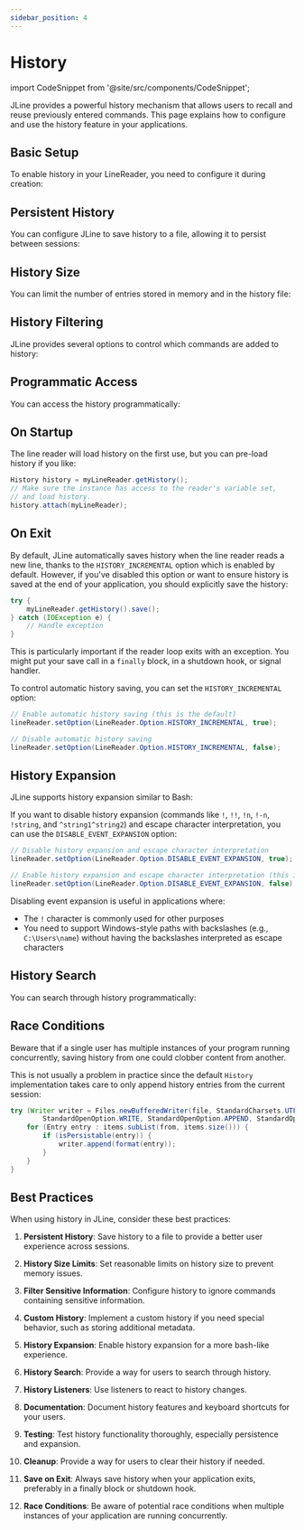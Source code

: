 ```yaml
---
sidebar_position: 4
---
```


# History

import CodeSnippet from '@site/src/components/CodeSnippet';

JLine provides a powerful history mechanism that allows users to recall and reuse previously entered commands. This page explains how to configure and use the history feature in your applications.

## Basic Setup

To enable history in your LineReader, you need to configure it during creation:

<CodeSnippet name="HistorySetupExample" />

## Persistent History

You can configure JLine to save history to a file, allowing it to persist between sessions:

<CodeSnippet name="PersistentHistoryExample" />

## History Size

You can limit the number of entries stored in memory and in the history file:

<CodeSnippet name="HistorySizeExample" />

## History Filtering

JLine provides several options to control which commands are added to history:

<CodeSnippet name="HistoryFilteringExample" />

## Programmatic Access

You can access the history programmatically:

<CodeSnippet name="ProgrammaticHistoryAccessExample" />

## On Startup

The line reader will load history on the first use, but you can pre-load history if you like:

```java
History history = myLineReader.getHistory();
// Make sure the instance has access to the reader's variable set,
// and load history.
history.attach(myLineReader);
```

## On Exit

By default, JLine automatically saves history when the line reader reads a new line, thanks to the `HISTORY_INCREMENTAL` option which is enabled by default. However, if you've disabled this option or want to ensure history is saved at the end of your application, you should explicitly save the history:

```java
try {
    myLineReader.getHistory().save();
} catch (IOException e) {
    // Handle exception
}
```

This is particularly important if the reader loop exits with an exception. You might put your save call in a `finally` block, in a shutdown hook, or signal handler.

To control automatic history saving, you can set the `HISTORY_INCREMENTAL` option:

```java
// Enable automatic history saving (this is the default)
lineReader.setOption(LineReader.Option.HISTORY_INCREMENTAL, true);

// Disable automatic history saving
lineReader.setOption(LineReader.Option.HISTORY_INCREMENTAL, false);
```

## History Expansion

JLine supports history expansion similar to Bash:

<CodeSnippet name="HistoryExpansionExample" />

If you want to disable history expansion (commands like `!`, `!!`, `!n`, `!-n`, `!string`, and `^string1^string2`) and escape character interpretation, you can use the `DISABLE_EVENT_EXPANSION` option:

```java
// Disable history expansion and escape character interpretation
lineReader.setOption(LineReader.Option.DISABLE_EVENT_EXPANSION, true);

// Enable history expansion and escape character interpretation (this is the default)
lineReader.setOption(LineReader.Option.DISABLE_EVENT_EXPANSION, false);
```

Disabling event expansion is useful in applications where:
- The `!` character is commonly used for other purposes
- You need to support Windows-style paths with backslashes (e.g., `C:\Users\name`) without having the backslashes interpreted as escape characters

## History Search

You can search through history programmatically:

<CodeSnippet name="HistorySearchExample" />

## Race Conditions

Beware that if a single user has multiple instances of your program running concurrently, saving history from one could clobber content from another.

This is not usually a problem in practice since the default `History` implementation takes care to only append history entries from the current session:

```java
try (Writer writer = Files.newBufferedWriter(file, StandardCharsets.UTF_8,
        StandardOpenOption.WRITE, StandardOpenOption.APPEND, StandardOpenOption.CREATE)) {
    for (Entry entry : items.subList(from, items.size())) {
        if (isPersistable(entry)) {
            writer.append(format(entry));
        }
    }
}
```

## Best Practices

When using history in JLine, consider these best practices:

1. **Persistent History**: Save history to a file to provide a better user experience across sessions.

2. **History Size Limits**: Set reasonable limits on history size to prevent memory issues.

3. **Filter Sensitive Information**: Configure history to ignore commands containing sensitive information.

4. **Custom History**: Implement a custom history if you need special behavior, such as storing additional metadata.

5. **History Expansion**: Enable history expansion for a more bash-like experience.

6. **History Search**: Provide a way for users to search through history.

7. **History Listeners**: Use listeners to react to history changes.

8. **Documentation**: Document history features and keyboard shortcuts for your users.

9. **Testing**: Test history functionality thoroughly, especially persistence and expansion.

10. **Cleanup**: Provide a way for users to clear their history if needed.

11. **Save on Exit**: Always save history when your application exits, preferably in a finally block or shutdown hook.

12. **Race Conditions**: Be aware of potential race conditions when multiple instances of your application are running concurrently.
